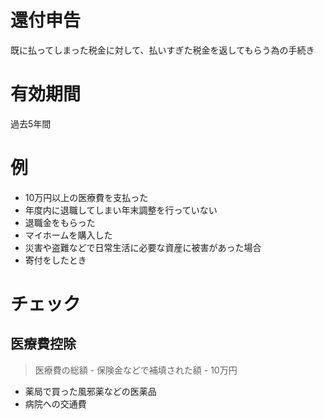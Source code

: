 # 還付申告

既に払ってしまった税金に対して、払いすぎた税金を返してもらう為の手続き

# 有効期間

過去5年間

# 例

- 10万円以上の医療費を支払った
- 年度内に退職してしまい年末調整を行っていない
- 退職金をもらった
- マイホームを購入した
- 災害や盗難などで日常生活に必要な資産に被害があった場合
- 寄付をしたとき

# チェック

## 医療費控除

> 医療費の総額 - 保険金などで補填された額 - 10万円

- 薬局で買った風邪薬などの医薬品
- 病院への交通費
